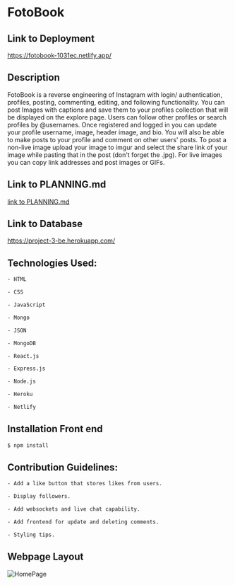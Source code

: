 # FotoBook

## Link to Deployment

https://fotobook-1031ec.netlify.app/

## Description

FotoBook is a reverse engineering of Instagram with login/ authentication, profiles, posting, commenting, editing, and following functionality. You can post Images with captions and save them to your profiles collection that will be displayed on the explore page. Users can follow other profiles or search profiles by @usernames. Once registered and logged in you can update your profile username, image, header image, and bio. You will also be able to make posts to your profile and comment on other users' posts. To post a non-live image upload your image to imgur and select the share link of your image while pasting that in the post (don't forget the .jpg). For live images you can copy link addresses and post images or GIFs.

## Link to PLANNING.md

[link to PLANNING.md](planning.md)


## Link to Database

https://project-3-be.herokuapp.com/


## Technologies Used:

```bash
- HTML

- CSS

- JavaScript

- Mongo

- JSON

- MongoDB

- React.js

- Express.js

- Node.js

- Heroku 

- Netlify
```


## Installation Front end

```bash
$ npm install
```


## Contribution Guidelines:

```bash
- Add a like button that stores likes from users.

- Display followers.

- Add websockets and live chat capability.

- Add frontend for update and deleting comments.

- Styling tips.
```



## Webpage Layout

![HomePage](https://imgu.jpg)
